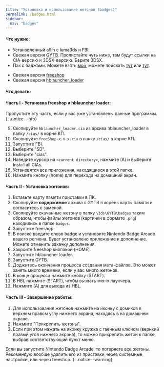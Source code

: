```yaml
---
title: "Установка и использование жетонов (badges)"
permalink: /badges.html
sidebar:
  nav: "badges"
---
```

#### <a name="what_need" />Что нужно:

+ Установленный a9lh с luma3ds и FBI. 
+ Свежая версия [GYTB](https://github.com/MrCheeze/GYTB). Пролистайте чуть ниже, там будут ссылки на CIA-версию и 3DSX-версию. Берите 3DSX. 
+ Пак с баджами. Можете взять [мой](https://goo.gl/KWHtCH), можете поискать [тут](https://badges.3dsthem.es/) или [тут](https://gbatemp.net/threads/nintendo-badge-arcade-badges-collection.405667/).
* Свежая версия [freeshop](https://goo.gl/zAcWAw)
* Свежая версия [hblauncher_loader](https://github.com/yellows8/hblauncher_loader/releases/latest)

#### <a name="instructions" />Что делать:

#### <a name="part1" />Часть I - Установка freeshop и hblauncher loader: 
Пропустите эту часть, если у вас уже установлены данные программы.
{: .notice--info}

9. Скопируйте `hblauncher_loader.cia` из архива hblauncher_loader в папку `/cias/` в корне КП.
11. Скопируйте `freeShop-x.x.x.cia` в папку `/cias/` в корне КП.
2. Запустите FBI.
3. Выберите "SD".
4. Выберите "cias".
5. Наведите курсор на `<current directory>`, нажмите (А) и выберите Install all CIAs.
6. Установятся все приложения, находящиеся в этой папке. 
8. Нажмите кнопку (home) для перехода на домашний экран. 

#### <a name="part2" />Часть II - Установка жетонов: 
1. Вставьте карту памяти приставки в ПК. 
2. Скопируйте **содержимое** архива с GYTB в корень карты памяти и согласитесь с заменой.
2. Скопируйте скачанные жетону в папку `\3ds\GYTB\badges` таким образом, чтобы файлы жетонов (картинки в формате `.png`) находились в папке `badges`.
1. Запустите freeshop.
2. В поиске введите слово badge и установите Nintendo Badge Arcade вашего региона. Будет установлено приложение и дополнение. Можете отменить закачку дополнения. 
3. Закройте freeshop кнопокой (HOME). 
4. Запустите hblauncher loader.
5. Запустите GYTB.
6. Доджитесь окончания процесса создания мета-файлов. Это может занять много времени, если у вас много жетонов. 
7. В конце процесса нажмите кнопку (START).
8. В HBL нажмите (START), чтобы вызвать меню лаунчера. 
9. Нажмите (А) для выхода из HBL. 

#### <a name="part3" />Часть III - Завершение работы: 
1. Для использования жетонов нажмите на иконку с домиков в верхнем правом углу нижнего экрана, находясь в на домашнем экране. 
2. Нажмите "Прикрепить жетоны".
3. Если при этом нажать на иконку кружка с гаечным ключом (вернхий правый угол нижнего экрана), то можно прикрепить жетон к папке, выбрав соответствующий пункт меню.

Если вы запустите Nintendo Badge Arcade, то потеряете все жетоны. Рекомендую вообще удалить его из приставки через системные настройки, или через freeshop. 
{: .notice--warning}


